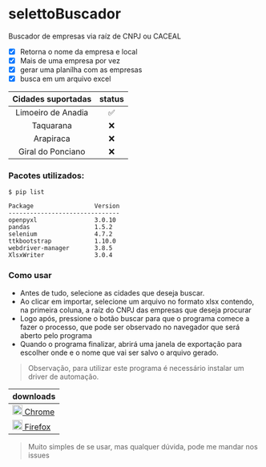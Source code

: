 # selettoBuscador
Buscador de empresas via raíz de CNPJ ou CACEAL

- [x] Retorna o nome da empresa e local
- [x] Mais de uma empresa por vez
- [x] gerar uma planílha com as empresas
- [x] busca em um arquivo excel

| Cidades suportadas |       status       |
|:------------------:|:------------------:|
| Limoeiro de Anadia | :white_check_mark: |
|     Taquarana      |        :x:         |
|     Arapiraca      |        :x:         |
| Giral do Ponciano  |        :x:         |

### Pacotes utilizados:
```
$ pip list

Package                 Version
-------------------------------
openpyxl                3.0.10
pandas                  1.5.2
selenium                4.7.2
ttkbootstrap            1.10.0
webdriver-manager       3.8.5
XlsxWriter              3.0.4
```

### Como usar

- Antes de tudo, selecione as cidades que deseja buscar.
- Ao clicar em importar, selecione um arquivo no formato xlsx contendo, na primeira coluna, a raíz do CNPJ das empresas que deseja procurar
- Logo após, pressione o botão buscar para que o programa comece a fazer o processo, que pode ser observado no navegador que será aberto pelo programa
- Quando o programa finalizar, abrirá uma janela de exportação para escolher onde e o nome que vai ser salvo o arquivo gerado.


>Observação, para utilizar este programa é necessário instalar um driver de automação.

|downloads|
|---|
|[<img src="https://pnggrid.com/wp-content/uploads/2021/04/Google-Chrome-Logo-2048x2048.png" width="20" /> Chrome](https://chromedriver.storage.googleapis.com/index.html?path=108.0.5359.71/)|
|[<img src="https://th.bing.com/th/id/R.27d319b45926552180640e6c91290e5e?rik=AAxCF1FvPM3t4Q&pid=ImgRaw&r=0" width="20" height="20" /> Firefox](https://github.com/mozilla/geckodriver/releases/tag/v0.32.0)|

>Muito simples de se usar, mas qualquer dúvida, pode me mandar nos issues
